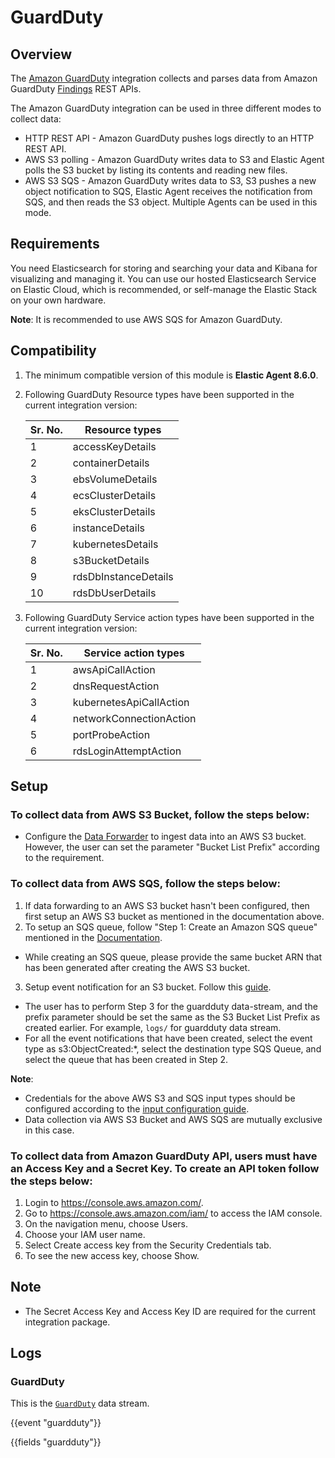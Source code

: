 # GuardDuty

## Overview

The [Amazon GuardDuty](https://aws.amazon.com/guardduty/) integration collects and parses data from Amazon GuardDuty [Findings](https://docs.aws.amazon.com/guardduty/latest/APIReference/API_GetFindings.html) REST APIs.

The Amazon GuardDuty integration can be used in three different modes to collect data:
- HTTP REST API - Amazon GuardDuty pushes logs directly to an HTTP REST API.
- AWS S3 polling - Amazon GuardDuty writes data to S3 and Elastic Agent polls the S3 bucket by listing its contents and reading new files.
- AWS S3 SQS - Amazon GuardDuty writes data to S3, S3 pushes a new object notification to SQS, Elastic Agent receives the notification from SQS, and then reads the S3 object. Multiple Agents can be used in this mode.

## Requirements

You need Elasticsearch for storing and searching your data and Kibana for visualizing and managing it. You can use our hosted Elasticsearch Service on Elastic Cloud, which is recommended, or self-manage the Elastic Stack on your own hardware.

**Note**: It is recommended to use AWS SQS for Amazon GuardDuty.

## Compatibility

  1. The minimum compatible version of this module is **Elastic Agent 8.6.0**.

  2. Following GuardDuty Resource types have been supported in the current integration version:

     | Sr. No. | Resource types       |
     |---------|----------------------|
     |    1    | accessKeyDetails     |
     |    2    | containerDetails     |
     |    3    | ebsVolumeDetails     |
     |    4    | ecsClusterDetails    |
     |    5    | eksClusterDetails    |
     |    6    | instanceDetails      |
     |    7    | kubernetesDetails    |
     |    8    | s3BucketDetails      |
     |    9    | rdsDbInstanceDetails |
     |   10    | rdsDbUserDetails     |

  3. Following GuardDuty Service action types have been supported in the current integration version:

     | Sr. No. | Service action types     |
     |---------|--------------------------|
     |    1    | awsApiCallAction         |
     |    2    | dnsRequestAction         |
     |    3    | kubernetesApiCallAction  |
     |    4    | networkConnectionAction  |
     |    5    | portProbeAction          |
     |    6    | rdsLoginAttemptAction    |

## Setup

### To collect data from AWS S3 Bucket, follow the steps below:
- Configure the [Data Forwarder](https://docs.aws.amazon.com/guardduty/latest/ug/guardduty_exportfindings.html) to ingest data into an AWS S3 bucket. However, the user can set the parameter "Bucket List Prefix" according to the requirement.

### To collect data from AWS SQS, follow the steps below:
1. If data forwarding to an AWS S3 bucket hasn't been configured, then first setup an AWS S3 bucket as mentioned in the documentation above.
2. To setup an SQS queue, follow "Step 1: Create an Amazon SQS queue" mentioned in the [Documentation](https://docs.aws.amazon.com/AmazonS3/latest/userguide/ways-to-add-notification-config-to-bucket.html).
  - While creating an SQS queue, please provide the same bucket ARN that has been generated after creating the AWS S3 bucket.
3. Setup event notification for an S3 bucket. Follow this [guide](https://docs.aws.amazon.com/AmazonS3/latest/userguide/enable-event-notifications.html).
  - The user has to perform Step 3 for the guardduty data-stream, and the prefix parameter should be set the same as the S3 Bucket List Prefix as created earlier. For example, `logs/` for guardduty data stream.
  - For all the event notifications that have been created, select the event type as s3:ObjectCreated:*, select the destination type SQS Queue, and select the queue that has been created in Step 2.

**Note**:
  - Credentials for the above AWS S3 and SQS input types should be configured according to the [input configuration guide](https://www.elastic.co/guide/en/beats/filebeat/current/filebeat-input-aws-s3.html#aws-credentials-config).
  - Data collection via AWS S3 Bucket and AWS SQS are mutually exclusive in this case.

### To collect data from Amazon GuardDuty API, users must have an Access Key and a Secret Key. To create an API token follow the steps below:

  1. Login to https://console.aws.amazon.com/.
  2. Go to https://console.aws.amazon.com/iam/ to access the IAM console.
  3. On the navigation menu, choose Users.
  4. Choose your IAM user name.
  5. Select Create access key from the Security Credentials tab.
  6. To see the new access key, choose Show.

## Note

  - The Secret Access Key and Access Key ID are required for the current integration package.

## Logs

### GuardDuty

This is the [`GuardDuty`](https://docs.aws.amazon.com/guardduty/latest/APIReference/API_GetFindings.html#guardduty-GetFindings-response-findings) data stream.

{{event "guardduty"}}

{{fields "guardduty"}}
